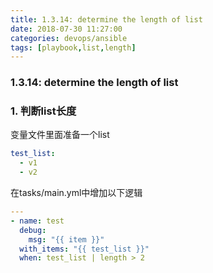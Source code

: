 ```yaml
---
title: 1.3.14: determine the length of list
date: 2018-07-30 11:27:00
categories: devops/ansible
tags: [playbook,list,length]
---
```

### 1.3.14: determine the length of list

### 1. 判断list长度
变量文件里面准备一个list
``` yaml
test_list:
  - v1
  - v2
```

在tasks/main.yml中增加以下逻辑
``` yaml
---
- name: test
  debug:
    msg: "{{ item }}"
  with_items: "{{ test_list }}"
  when: test_list | length > 2
```